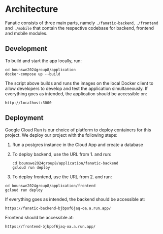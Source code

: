 # Architecture

Fanatic consists of three main parts, namely ```./fanatic-backend```, ```./frontend``` and ```./mobile``` that contain the respective codebase for backend,
frontend and mobile modules.

## Development

To build and start the app locally, run:

```
cd bounswe2024group8/application
docker-compose up --build
```

The script above builds and runs the images on the local Docker client to allow developers to develop and test the application simultaneously. If everything goes as intended, the application should be accessible on:

```
http://localhost:3000
```

## Deployment

Google Cloud Run is our choice of platform to deploy containers for this project. We deploy our project with the following steps:

1. Run a postgres instance in the Cloud App and create a database
   
2. To deploy backend, use the URL from 1. and run:
   
   ```
   cd bounswe2024group8/application/fanatic-backend
   gcloud run deploy
   ```

3.  To deploy frontend, use the URL from 2. and run:
   
   ```   
   cd bounswe2024group8/application/frontend
   gcloud run deploy
   ```


If everything goes as intended, the backend should be accessible at:

```
https://fanatic-backend-bjbpof6jaq-oa.a.run.app/
```

Frontend should be accessible at:

```
https://frontend-bjbpof6jaq-oa.a.run.app/
```

